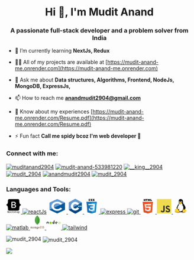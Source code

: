 <h1 align="center">Hi 👋, I'm Mudit Anand</h1>
<h3 align="center">A passionate full-stack developer and a problem solver from India</h3>

- 🌱 I’m currently learning **NextJs, Redux**

- 👨‍💻 All of my projects are available at [https://mudit-anand-me.onrender.com](https://mudit-anand-me.onrender.com)

- 💬 Ask me about **Data structures, Algorithms, Frontend, NodeJs, MongoDB, ExpressJs,**

- 📫 How to reach me **anandmudit2904@gmail.com**

- 📄 Know about my experiences [https://mudit-anand-me.onrender.com/Resume.pdf](https://mudit-anand-me.onrender.com/Resume.pdf)

- ⚡ Fun fact **Call me spidy bcoz I'm web developer 🫡**

<h3 align="left">Connect with me:</h3>
<p align="left">
<a href="https://twitter.com/muditanand2904" target="blank"><img align="center" src="https://raw.githubusercontent.com/rahuldkjain/github-profile-readme-generator/master/src/images/icons/Social/twitter.svg" alt="muditanand2904" height="30" width="40" /></a>
<a href="https://linkedin.com/in/mudit-anand-533981220" target="blank"><img align="center" src="https://raw.githubusercontent.com/rahuldkjain/github-profile-readme-generator/master/src/images/icons/Social/linked-in-alt.svg" alt="mudit-anand-533981220" height="30" width="40" /></a>
<a href="https://instagram.com/__king__2904" target="blank"><img align="center" src="https://raw.githubusercontent.com/rahuldkjain/github-profile-readme-generator/master/src/images/icons/Social/instagram.svg" alt="__king__2904" height="30" width="40" /></a>
<a href="https://www.codechef.com/users/mudit_2904" target="blank"><img align="center" src="https://camo.githubusercontent.com/45b4809511187037c708ce2525707547a9483131647372f973db1e8263b26927/68747470733a2f2f6769746775642e696f2f75706c6f6164732f2d2f73797374656d2f67726f75702f6176617461722f31323239342f63632e706e67" alt="mudit_2904" height="30" width="40" /></a>
<a href="https://www.hackerrank.com/anandmudit2904" target="blank"><img align="center" src="https://raw.githubusercontent.com/rahuldkjain/github-profile-readme-generator/master/src/images/icons/Social/hackerrank.svg" alt="anandmudit2904" height="30" width="40" /></a>
<a href="https://www.leetcode.com/mudit_2904" target="blank"><img align="center" src="https://raw.githubusercontent.com/rahuldkjain/github-profile-readme-generator/master/src/images/icons/Social/leet-code.svg" alt="mudit_2904" height="30" width="40" /></a>
</p>

<h3 align="left">Languages and Tools:</h3>
<p align="left"> <a href="https://getbootstrap.com" target="_blank" rel="noreferrer"> <img src="https://raw.githubusercontent.com/devicons/devicon/master/icons/bootstrap/bootstrap-plain-wordmark.svg" alt="bootstrap" width="40" height="40"/> </a><a href="https://react.dev"><img src="https://upload.wikimedia.org/wikipedia/commons/thumb/a/a7/React-icon.svg/1150px-React-icon.svg.png" alt="reactJs" width="40" height="40"></a> <a href="https://www.cprogramming.com/" target="_blank" rel="noreferrer"> <img src="https://raw.githubusercontent.com/devicons/devicon/master/icons/c/c-original.svg" alt="c" width="50" height="40"/> </a> <a href="https://www.w3schools.com/cpp/" target="_blank" rel="noreferrer"> <img src="https://raw.githubusercontent.com/devicons/devicon/master/icons/cplusplus/cplusplus-original.svg" alt="cplusplus" width="40" height="40"/> </a> <a href="https://www.w3schools.com/css/" target="_blank" rel="noreferrer"> <img src="https://raw.githubusercontent.com/devicons/devicon/master/icons/css3/css3-original-wordmark.svg" alt="css3" width="40" height="40"/> </a> <a href="https://expressjs.com" target="_blank" rel="noreferrer"> <img src="https://ajeetchaulagain.com/static/7cb4af597964b0911fe71cb2f8148d64/87351/express-js.png" alt="express" width="40" height="40"/> </a> <a href="https://git-scm.com/" target="_blank" rel="noreferrer"> <img src="https://www.vectorlogo.zone/logos/git-scm/git-scm-icon.svg" alt="git" width="40" height="40"/> </a> <a href="https://www.w3.org/html/" target="_blank" rel="noreferrer"> <img src="https://raw.githubusercontent.com/devicons/devicon/master/icons/html5/html5-original-wordmark.svg" alt="html5" width="40" height="40"/> </a> <a href="https://developer.mozilla.org/en-US/docs/Web/JavaScript" target="_blank" rel="noreferrer"> <img src="https://raw.githubusercontent.com/devicons/devicon/master/icons/javascript/javascript-original.svg" alt="javascript" width="40" height="40"/> </a> <a href="https://www.linux.org/" target="_blank" rel="noreferrer"> <img src="https://raw.githubusercontent.com/devicons/devicon/master/icons/linux/linux-original.svg" alt="linux" width="40" height="40"/> </a> <a href="https://www.mathworks.com/" target="_blank" rel="noreferrer"> <img src="https://upload.wikimedia.org/wikipedia/commons/2/21/Matlab_Logo.png" alt="matlab" width="40" height="40"/> </a> <a href="https://www.mongodb.com/" target="_blank" rel="noreferrer"> <img src="https://raw.githubusercontent.com/devicons/devicon/master/icons/mongodb/mongodb-original-wordmark.svg" alt="mongodb" width="40" height="40"/> </a> <a href="https://nodejs.org" target="_blank" rel="noreferrer"> <img src="https://raw.githubusercontent.com/devicons/devicon/master/icons/nodejs/nodejs-original-wordmark.svg" alt="nodejs" width="40" height="40"/> </a> <a href="https://tailwindcss.com/" target="_blank" rel="noreferrer"> <img src="https://www.vectorlogo.zone/logos/tailwindcss/tailwindcss-icon.svg" alt="tailwind" width="40" height="40"/> </a> </p>


<p><img align="left" src="https://github-readme-stats.vercel.app/api/top-langs?username=webolove&show_icons=true&locale=en&layout=compact" alt="mudit_2904" /></p>

<p>&nbsp;<img align="center" src="https://github-readme-stats.vercel.app/api?username=webolove&show_icons=true&locale=en" alt="mudit_2904" /></p>

[![](https://leetcard.jacoblin.cool/mudit_2904?ext=contest&theme=nord)](https://leetcode.com/mudit_2904)
